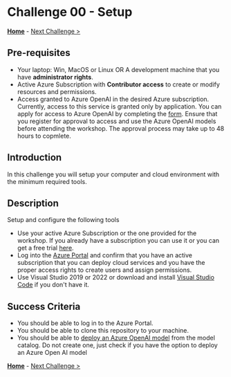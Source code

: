 # Challenge 00 - Setup

**[Home](../README.md)** - [Next Challenge >](./Challenge-01.md)

## Pre-requisites

- Your laptop: Win, MacOS or Linux OR A development machine that you have **administrator rights**.
- Active Azure Subscription with **Contributor access** to create or modify resources and permissions.
- Access granted to Azure OpenAI in the desired Azure subscription.
Currently, access to this service is granted only by application. You can apply for access to Azure OpenAI by completing the [form](https://aka.ms/oai/access). Ensure that you register for approval to access and use the Azure OpenAI models before attending the workshop. The approval process may take up to 48 hours to copmlete.

## Introduction

In this challenge you will setup your computer and cloud environment with the minimum required tools.

## Description

Setup and configure the following tools

- Use your active Azure Subscription or the one provided for the workshop. If you already have a subscription you can use it or you can get a free trial [here](https://azure.microsoft.com/free/).
- Log into the [Azure Portal](https://portal.azure.com) and confirm that you have an active subscription that you can deploy cloud services and you have the proper access rights to create users and assign permissions.
- Use Visual Studio 2019 or 2022 or download and install [Visual Studio Code](https://code.visualstudio.com) if you don't have it.

## Success Criteria

- You should be able to log in to the Azure Portal.
- You should be able to clone this repository to your machine.
- You should be able to [deploy an Azure OpenAI model](https://learn.microsoft.com/en-us/azure/ai-studio/how-to/deploy-models-openai#deploy-an-azure-openai-model-from-the-model-catalog) from the model catalog. Do not create one, just check if you have the option to deploy an Azure Open AI model

**[Home](../README.md)** - [Next Challenge >](./Challenge-01.md)
